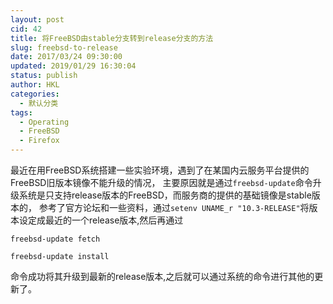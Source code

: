 ```yaml
---
layout: post
cid: 42
title: 将FreeBSD由stable分支转到release分支的方法
slug: freebsd-to-release
date: 2017/03/24 09:30:00
updated: 2019/01/29 16:30:04
status: publish
author: HKL
categories: 
  - 默认分类
tags: 
  - Operating
  - FreeBSD
  - Firefox
---
```



最近在用FreeBSD系统搭建一些实验环境，遇到了在某国内云服务平台提供的FreeBSD旧版本镜像不能升级的情况，
主要原因就是通过`freebsd-update`命令升级系统是只支持release版本的FreeBSD，而服务商的提供的基础镜像是stable版本的，
参考了官方论坛和一些资料，通过`setenv UNAME_r "10.3-RELEASE"`将版本设定成最近的一个release版本,然后再通过

`freebsd-update fetch`

`freebsd-update install`

命令成功将其升级到最新的release版本,之后就可以通过系统的命令进行其他的更新了。
